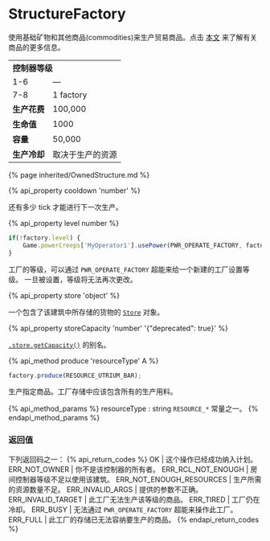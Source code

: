 # StructureFactory

<img src="img/factory.png" alt="" align="right" />

使用基础矿物和其他商品(commodities)来生产贸易商品。点击 [本文](/resources.html#Commodities) 来了解有关商品的更多信息。

<table class="table gameplay-info">
    <tbody>
    <tr>
        <td colspan="2"><strong>控制器等级</strong></td>
    </tr>
    <tr>
        <td>1-6</td>
        <td>—</td>
    </tr>
    <tr>
        <td>7-8</td>
        <td>1 factory</td>
    </tr>
    <tr>
        <td><strong>生产花费</strong></td>
        <td>100,000</td>
    </tr>
    <tr>
        <td><strong>生命值</strong></td>
        <td>1000</td>
    </tr>
    <tr>
        <td><strong>容量</strong></td>
        <td>50,000</td>
    </tr>
    <tr>
        <td><strong>生产冷却</strong></td>
        <td>取决于生产的资源</td>
    </tr>
    </tbody>
</table>

{% page inherited/OwnedStructure.md %} 

{% api_property cooldown 'number' %}



还有多少 tick 才能进行下一次生产。

{% api_property level number %}

```javascript
if(!factory.level) {
    Game.powerCreeps['MyOperator1'].usePower(PWR_OPERATE_FACTORY, factory);
}
```

工厂的等级，可以通过 `PWR_OPERATE_FACTORY` 超能来给一个新建的工厂设置等级。
一旦被设置，等级将无法再次更改。

{% api_property store 'object' %}

一个包含了该建筑中所存储的货物的 [`Store`](#Store) 对象。



{% api_property storeCapacity 'number' '{"deprecated": true}' %}
                                                                                                               
[`.store.getCapacity()`](#Store.getCapacity) 的别名。

{% api_method produce 'resourceType' A %}

```javascript
factory.produce(RESOURCE_UTRIUM_BAR);
```

生产指定商品。工厂存储中应该包含所有的生产用料。

{% api_method_params %}
resourceType : string
<code>RESOURCE_*</code> 常量之一。
{% endapi_method_params %}


### 返回值

下列返回码之一：
{% api_return_codes %}
OK | 这个操作已经成功纳入计划。
ERR_NOT_OWNER | 你不是该控制器的所有者。
ERR_RCL_NOT_ENOUGH | 房间控制器等级不足以使用该建筑。
ERR_NOT_ENOUGH_RESOURCES | 生产所需的资源数量不足。
ERR_INVALID_ARGS | 提供的参数不正确。
ERR_INVALID_TARGET | 此工厂无法生产该等级的商品。
ERR_TIRED | 工厂仍在冷却。
ERR_BUSY | 无法通过 `PWR_OPERATE_FACTORY` 超能来操作此工厂。
ERR_FULL | 此工厂的存储已无法容纳要生产的商品。
{% endapi_return_codes %}
